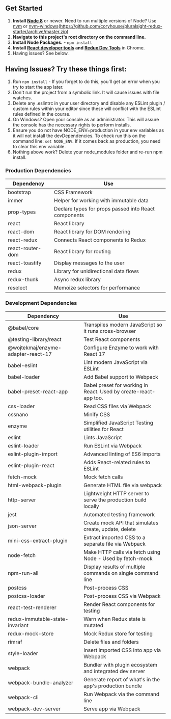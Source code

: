 
## Get Started

1. **Install [Node 8](https://nodejs.org)** or newer. Need to run multiple versions of Node? Use [nvm](https://github.com/creationix/nvm) or [nvm-windows](https://github.com/coreybutler/nvm-windows)(https://github.com/coryhouse/pluralsight-redux-starter/archive/master.zip)
2. **Navigate to this project's root directory on the command line.**
3. **Install Node Packages.** - `npm install`
4. **Install [React developer tools](https://chrome.google.com/webstore/detail/react-developer-tools/fmkadmapgofadopljbjfkapdkoienihi?hl=en) and [Redux Dev Tools](https://chrome.google.com/webstore/detail/redux-devtools/lmhkpmbekcpmknklioeibfkpmmfibljd?hl=en)** in Chrome.
5. Having issues? See below.

## Having Issues? Try these things first:

1. Run `npm install` - If you forget to do this, you'll get an error when you try to start the app later.
2. Don't run the project from a symbolic link. It will cause issues with file watches.
3. Delete any .eslintrc in your user directory and disable any ESLint plugin / custom rules within your editor since these will conflict with the ESLint rules defined in the course.
4. On Windows? Open your console as an administrator. This will assure the console has the necessary rights to perform installs.
5. Ensure you do not have NODE_ENV=production in your env variables as it will not install the devDependencies. To check run this on the command line: `set NODE_ENV`. If it comes back as production, you need to clear this env variable.
6. Nothing above work? Delete your node_modules folder and re-run npm install.

### Production Dependencies

| **Dependency**   | **Use**                                              |
| ---------------- | ---------------------------------------------------- |
| bootstrap        | CSS Framework                                        |
| immer            | Helper for working with immutable data               |
| prop-types       | Declare types for props passed into React components |
| react            | React library                                        |
| react-dom        | React library for DOM rendering                      |
| react-redux      | Connects React components to Redux                   |
| react-router-dom | React library for routing                            |
| react-toastify   | Display messages to the user                         |
| redux            | Library for unidirectional data flows                |
| redux-thunk      | Async redux library                                  |
| reselect         | Memoize selectors for performance                    |

### Development Dependencies

| **Dependency**                     | **Use**                                                          |
| ---------------------------------- | ---------------------------------------------------------------- |
| @babel/core                        | Transpiles modern JavaScript so it runs cross-browser            |
| @testing-library/react             | Test React components                                            |
| @wojtekmaj/enzyme-adapter-react-17 | Configure Enzyme to work with React 17                           |
| babel-eslint                       | Lint modern JavaScript via ESLint                                |
| babel-loader                       | Add Babel support to Webpack                                     |
| babel-preset-react-app             | Babel preset for working in React. Used by create-react-app too. |
| css-loader                         | Read CSS files via Webpack                                       |
| cssnano                            | Minify CSS                                                       |
| enzyme                             | Simplified JavaScript Testing utilities for React                |
| eslint                             | Lints JavaScript                                                 |
| eslint-loader                      | Run ESLint via Webpack                                           |
| eslint-plugin-import               | Advanced linting of ES6 imports                                  |
| eslint-plugin-react                | Adds React-related rules to ESLint                               |
| fetch-mock                         | Mock fetch calls                                                 |
| html-webpack-plugin                | Generate HTML file via webpack                                   |
| http-server                        | Lightweight HTTP server to serve the production build locally    |
| jest                               | Automated testing framework                                      |
| json-server                        | Create mock API that simulates create, update, delete            |
| mini-css-extract-plugin            | Extract imported CSS to a separate file via Webpack              |
| node-fetch                         | Make HTTP calls via fetch using Node - Used by fetch-mock        |
| npm-run-all                        | Display results of multiple commands on single command line      |
| postcss                            | Post-process CSS                                                 |
| postcss-loader                     | Post-process CSS via Webpack                                     |
| react-test-renderer                | Render React components for testing                              |
| redux-immutable-state-invariant    | Warn when Redux state is mutated                                 |
| redux-mock-store                   | Mock Redux store for testing                                     |
| rimraf                             | Delete files and folders                                         |
| style-loader                       | Insert imported CSS into app via Webpack                         |
| webpack                            | Bundler with plugin ecosystem and integrated dev server          |
| webpack-bundle-analyzer            | Generate report of what's in the app's production bundle         |
| webpack-cli                        | Run Webpack via the command line                                 |
| webpack-dev-server                 | Serve app via Webpack                                            |
